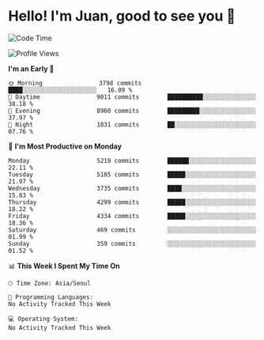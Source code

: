 # Hello! I'm Juan, good to see you 👋

<!--
**Y-k-Y/Y-k-Y** is a ✨ _special_ ✨ repository because its `README.md` (this file) appears on your GitHub profile.

Here are some ideas to get you started:

- 🔭 I’m currently working on ...
- 🌱 I’m currently learning ...
- 👯 I’m looking to collaborate on ...
- 🤔 I’m looking for help with ...
- 💬 Ask me about ...
- 📫 How to reach me: ...
- 😄 Pronouns: ...
- ⚡ Fun fact: ...
-->
<!--
![Profile views](https://gpvc.arturio.dev/Y-k-Y)

[![Omid Nikrah StackOverflow](https://github-readme-stackoverflow.vercel.app/?userID=9517076)](https://stackoverflow.com/users/9517076/i-have-10-fingers)
-->

<!--START_SECTION:waka-->
![Code Time](http://img.shields.io/badge/Code%20Time-1%2C846%20hrs%2013%20mins-blue)

![Profile Views](http://img.shields.io/badge/Profile%20Views-0-blue)

**I'm an Early 🐤** 

```text
🌞 Morning                3798 commits        ████░░░░░░░░░░░░░░░░░░░░░   16.09 % 
🌆 Daytime                9011 commits        ██████████░░░░░░░░░░░░░░░   38.18 % 
🌃 Evening                8960 commits        █████████░░░░░░░░░░░░░░░░   37.97 % 
🌙 Night                  1831 commits        ██░░░░░░░░░░░░░░░░░░░░░░░   07.76 % 
```
📅 **I'm Most Productive on Monday** 

```text
Monday                   5219 commits        ██████░░░░░░░░░░░░░░░░░░░   22.11 % 
Tuesday                  5185 commits        █████░░░░░░░░░░░░░░░░░░░░   21.97 % 
Wednesday                3735 commits        ████░░░░░░░░░░░░░░░░░░░░░   15.83 % 
Thursday                 4299 commits        █████░░░░░░░░░░░░░░░░░░░░   18.22 % 
Friday                   4334 commits        █████░░░░░░░░░░░░░░░░░░░░   18.36 % 
Saturday                 469 commits         ░░░░░░░░░░░░░░░░░░░░░░░░░   01.99 % 
Sunday                   359 commits         ░░░░░░░░░░░░░░░░░░░░░░░░░   01.52 % 
```


📊 **This Week I Spent My Time On** 

```text
🕑︎ Time Zone: Asia/Seoul

💬 Programming Languages: 
No Activity Tracked This Week

💻 Operating System: 
No Activity Tracked This Week
```


<!--END_SECTION:waka-->

